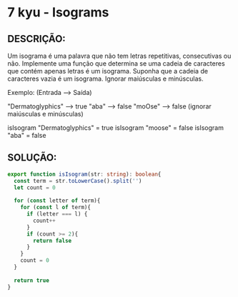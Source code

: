 # 7 kyu - Isograms

## DESCRIÇÃO:

Um isograma é uma palavra que não tem letras repetitivas, consecutivas ou não. Implemente uma função que determina se uma cadeia de caracteres que contém apenas letras é um isograma. Suponha que a cadeia de caracteres vazia é um isograma. Ignorar maiúsculas e minúsculas.

Exemplo: (Entrada --> Saída)

"Dermatoglyphics" --> true 
"aba" --> false 
"moOse" --> false (ignorar maiúsculas e minúsculas)

isIsogram "Dermatoglyphics" = true
isIsogram "moose" = false
isIsogram "aba" = false

## SOLUÇÃO:

```ts
export function isIsogram(str: string): boolean{
  const term = str.toLowerCase().split('')
  let count = 0
  
  for (const letter of term){
    for (const l of term){
      if (letter === l) {
        count++
      }
      if (count >= 2){
        return false
      }
    }
    count = 0
  }
  
  return true
}
```